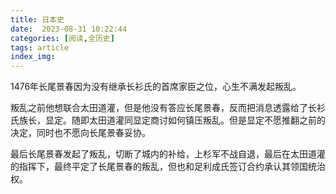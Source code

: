 ```yaml
---
title: 日本史
date:  2023-08-31 10:22:44
categories: [阅读,全历史]
tags: article
index_img: 
---
```

1476年长尾景春因为没有继承长衫氏的首席家臣之位，心生不满发起叛乱。

叛乱之前他想联合太田道灌，但是他没有答应长尾景春，反而把消息透露给了长衫氏族长，显定。随即太田道灌同显定商讨如何镇压叛乱。但是显定不愿推翻之前的决定，同时也不愿向长尾景春妥协。

最后长尾景春发起了叛乱，切断了城内的补给，上杉军不战自退，最后在太田道灌的指挥下，最终平定了长尾景春的叛乱，但也和足利成氏签订合约承认其领国统治权。